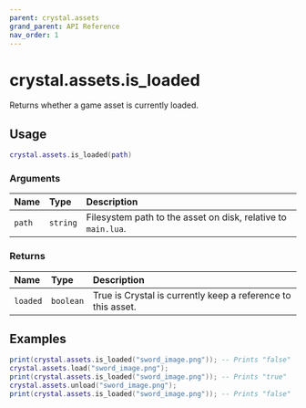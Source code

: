 ```yaml
---
parent: crystal.assets
grand_parent: API Reference
nav_order: 1
---
```


# crystal.assets.is_loaded

Returns whether a game asset is currently loaded.

## Usage

```lua
crystal.assets.is_loaded(path)
```

### Arguments

| Name   | Type     | Description                                                   |
| :----- | :------- | :------------------------------------------------------------ |
| `path` | `string` | Filesystem path to the asset on disk, relative to `main.lua`. |

### Returns

| Name     | Type      | Description                                                  |
| :------- | :-------- | :----------------------------------------------------------- |
| `loaded` | `boolean` | True is Crystal is currently keep a reference to this asset. |

## Examples

```lua
print(crystal.assets.is_loaded("sword_image.png")); -- Prints "false"
crystal.assets.load("sword_image.png");
print(crystal.assets.is_loaded("sword_image.png")); -- Prints "true"
crystal.assets.unload("sword_image.png");
print(crystal.assets.is_loaded("sword_image.png")); -- Prints "false"
```
